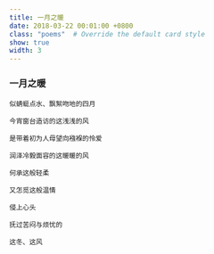 ```yaml
---
title: 一月之暖
date: 2018-03-22 00:01:00 +0800
class: "poems"  # Override the default card style
show: true
width: 3
---
```


### 一月之暖

```angular2html
似蜻蜓点水、飘絮吻地的四月

今宵窗台造访的这浅浅的风

是带着初为人母望向襁褓的怜爱

润泽冷毅面容的这暖暖的风

何承这般轻柔

又怎觅这般温情

侵上心头

抚过苦闷与烦忧的

这冬、这风
```

